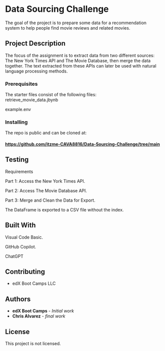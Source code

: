 # Data Sourcing Challenge

The goal of the project is to prepare some data for a recommendation system to help people find movie reviews and related movies.

## Project Description
The focus of the assignment is to extract data from two different sources: The New York Times API and The Movie Database, then merge the data together. The text extracted from these APIs can later be used with natural language processing methods.

### Prerequisites

The starter files consist of the following files:  
retrieve_movie_data.jbynb

example.env

### Installing

The repo is public and can be cloned at:
#### https://github.com/itzme-CAVA8816/Data-Sourcing-Challenge/tree/main

## Testing

Requirements

Part 1: Access the New York Times API.

Part 2: Access The Movie Database API.

Part 3: Merge and Clean the Data for Export.

The DataFrame is exported to a CSV file without the index.

## Built With

Visual Code Basic.

GitHub Copilot.

ChatGPT

## Contributing

* edX Boot Camps LLC

## Authors

* **edX Boot Camps** - *Initial work* 
* **Chris Alvarez** - *final work* 

## License

This project is not licensed. 

 



 
